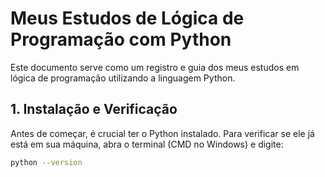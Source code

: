 # Meus Estudos de Lógica de Programação com Python

Este documento serve como um registro e guia dos meus estudos em lógica de programação utilizando a linguagem Python.

## 1. Instalação e Verificação

Antes de começar, é crucial ter o Python instalado. Para verificar se ele já está em sua máquina, abra o terminal (CMD no Windows) e digite:

```bash
python --version